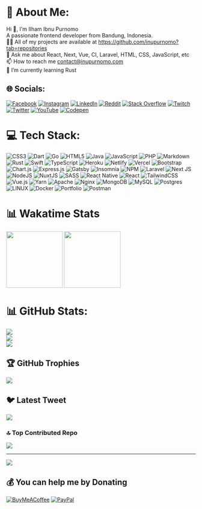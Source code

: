 # 💫 About Me:
Hi 👋, I'm Ilham Ibnu Purnomo<br>A passionate frontend developer from Bandung, Indonesia.<br>👨‍💻 All of my projects are available at https://github.com/inupurnomo?tab=repositories<br>💬 Ask me about React, Next, Vue, CI, Laravel, HTML, CSS, JavaScript, etc<br>📫 How to reach me contact@inupurnomo.com<br>🌱 I’m currently learning Rust


## 🌐 Socials:
[![Facebook](https://img.shields.io/badge/Facebook-%231877F2.svg?logo=Facebook&logoColor=white)](https://facebook.com/inupurnomo) [![Instagram](https://img.shields.io/badge/Instagram-%23E4405F.svg?logo=Instagram&logoColor=white)](https://instagram.com/inupurnomo) [![LinkedIn](https://img.shields.io/badge/LinkedIn-%230077B5.svg?logo=linkedin&logoColor=white)](https://linkedin.com/in/inupurnomo) [![Reddit](https://img.shields.io/badge/Reddit-%23FF4500.svg?logo=Reddit&logoColor=white)](https://reddit.com/user/inupurnomo) [![Stack Overflow](https://img.shields.io/badge/-Stackoverflow-FE7A16?logo=stack-overflow&logoColor=white)](https://stackoverflow.com/users/12227350) [![Twitch](https://img.shields.io/badge/Twitch-%239146FF.svg?logo=Twitch&logoColor=white)](https://twitch.tv/inupurnomo) [![Twitter](https://img.shields.io/badge/Twitter-%231DA1F2.svg?logo=Twitter&logoColor=white)](https://twitter.com/inupurnomo) [![YouTube](https://img.shields.io/badge/YouTube-%23FF0000.svg?logo=YouTube&logoColor=white)](https://youtube.com/@inupurnomo) [![Codepen](https://img.shields.io/badge/Codepen-000000?style=for-the-badge&logo=codepen&logoColor=white)](https://codepen.io/inupurnomo) 

# 💻 Tech Stack:
![CSS3](https://img.shields.io/badge/css3-%231572B6.svg?style=flat&logo=css3&logoColor=white) ![Dart](https://img.shields.io/badge/dart-%230175C2.svg?style=flat&logo=dart&logoColor=white) ![Go](https://img.shields.io/badge/go-%2300ADD8.svg?style=flat&logo=go&logoColor=white) ![HTML5](https://img.shields.io/badge/html5-%23E34F26.svg?style=flat&logo=html5&logoColor=white) ![Java](https://img.shields.io/badge/java-%23ED8B00.svg?style=flat&logo=java&logoColor=white) ![JavaScript](https://img.shields.io/badge/javascript-%23323330.svg?style=flat&logo=javascript&logoColor=%23F7DF1E) ![PHP](https://img.shields.io/badge/php-%23777BB4.svg?style=flat&logo=php&logoColor=white) ![Markdown](https://img.shields.io/badge/markdown-%23000000.svg?style=flat&logo=markdown&logoColor=white) ![Rust](https://img.shields.io/badge/rust-%23000000.svg?style=flat&logo=rust&logoColor=white) ![Swift](https://img.shields.io/badge/swift-F54A2A?style=flat&logo=swift&logoColor=white) ![TypeScript](https://img.shields.io/badge/typescript-%23007ACC.svg?style=flat&logo=typescript&logoColor=white) ![Heroku](https://img.shields.io/badge/heroku-%23430098.svg?style=flat&logo=heroku&logoColor=white) ![Netlify](https://img.shields.io/badge/netlify-%23000000.svg?style=flat&logo=netlify&logoColor=#00C7B7) ![Vercel](https://img.shields.io/badge/vercel-%23000000.svg?style=flat&logo=vercel&logoColor=white) ![Bootstrap](https://img.shields.io/badge/bootstrap-%23563D7C.svg?style=flat&logo=bootstrap&logoColor=white) ![Chart.js](https://img.shields.io/badge/chart.js-F5788D.svg?style=flat&logo=chart.js&logoColor=white) ![Express.js](https://img.shields.io/badge/express.js-%23404d59.svg?style=flat&logo=express&logoColor=%2361DAFB) ![Gatsby](https://img.shields.io/badge/Gatsby-%23663399.svg?style=flat&logo=gatsby&logoColor=white) ![Insomnia](https://img.shields.io/badge/Insomnia-black?style=flat&logo=insomnia&logoColor=5849BE) ![NPM](https://img.shields.io/badge/NPM-%23000000.svg?style=flat&logo=npm&logoColor=white) ![Laravel](https://img.shields.io/badge/laravel-%23FF2D20.svg?style=flat&logo=laravel&logoColor=white) ![Next JS](https://img.shields.io/badge/Next-black?style=flat&logo=next.js&logoColor=white) ![NodeJS](https://img.shields.io/badge/node.js-6DA55F?style=flat&logo=node.js&logoColor=white) ![NuxtJS](https://img.shields.io/badge/Nuxt-black?style=flat&logo=nuxt.js&logoColor=white) ![SASS](https://img.shields.io/badge/SASS-hotpink.svg?style=flat&logo=SASS&logoColor=white) ![React Native](https://img.shields.io/badge/react_native-%2320232a.svg?style=flat&logo=react&logoColor=%2361DAFB) ![React](https://img.shields.io/badge/react-%2320232a.svg?style=flat&logo=react&logoColor=%2361DAFB) ![TailwindCSS](https://img.shields.io/badge/tailwindcss-%2338B2AC.svg?style=flat&logo=tailwind-css&logoColor=white) ![Vue.js](https://img.shields.io/badge/vuejs-%2335495e.svg?style=flat&logo=vuedotjs&logoColor=%234FC08D) ![Yarn](https://img.shields.io/badge/yarn-%232C8EBB.svg?style=flat&logo=yarn&logoColor=white) ![Apache](https://img.shields.io/badge/apache-%23D42029.svg?style=flat&logo=apache&logoColor=white) ![Nginx](https://img.shields.io/badge/nginx-%23009639.svg?style=flat&logo=nginx&logoColor=white) ![MongoDB](https://img.shields.io/badge/MongoDB-%234ea94b.svg?style=flat&logo=mongodb&logoColor=white) ![MySQL](https://img.shields.io/badge/mysql-%2300f.svg?style=flat&logo=mysql&logoColor=white) ![Postgres](https://img.shields.io/badge/postgres-%23316192.svg?style=flat&logo=postgresql&logoColor=white) ![LINUX](https://img.shields.io/badge/Linux-FCC624?style=flat&logo=linux&logoColor=black) ![Docker](https://img.shields.io/badge/docker-%230db7ed.svg?style=flat&logo=docker&logoColor=white) ![Portfolio](https://img.shields.io/badge/Portfolio-%23000000.svg?style=flat&logo=firefox&logoColor=#FF7139) ![Postman](https://img.shields.io/badge/Postman-FF6C37?style=flat&logo=postman&logoColor=white)
# 📊 Wakatime Stats
<span><img height="150"  src="https://github-readme-stats.vercel.app/api/top-langs/?username=aulianza&layout=compact&hide=php&langs_count=6" /></span>
<span><a href="https://wakatime.com/@aulianza"><img height="150" src="https://github-readme-stats.vercel.app/api/wakatime?username=aulianza&layout=compact&langs_count=6" /></a></span>

# 📊 GitHub Stats:
![](https://github-readme-stats.vercel.app/api?username=inupurnomo&theme=dark&hide_border=false&include_all_commits=true&count_private=true)<br/>
![](https://github-readme-streak-stats.herokuapp.com/?user=inupurnomo&theme=dark&hide_border=false)<br/>
![](https://github-readme-stats.vercel.app/api/top-langs/?username=inupurnomo&theme=dark&hide_border=false&include_all_commits=true&count_private=true&layout=compact)

## 🏆 GitHub Trophies
![](https://github-profile-trophy.vercel.app/?username=inupurnomo&theme=onedark&no-frame=false&no-bg=true&margin-w=4)

## 🐦 Latest Tweet
[![](https://gtce.itsvg.in/api?username=inupurnomo)](https://github.com/VishwaGauravIn/github-twitter-card-embed)

### 🔝 Top Contributed Repo
![](https://github-contributor-stats.vercel.app/api?username=inupurnomo&limit=5&theme=dark&combine_all_yearly_contributions=true)

---
[![](https://visitcount.itsvg.in/api?id=inupurnomo&icon=8&color=6)](https://visitcount.itsvg.in)

  ## 💰 You can help me by Donating
  [![BuyMeACoffee](https://img.shields.io/badge/Buy%20Me%20a%20Coffee-ffdd00?style=for-the-badge&logo=buy-me-a-coffee&logoColor=black)](https://buymeacoffee.com/inupurnomo) [![PayPal](https://img.shields.io/badge/PayPal-00457C?style=for-the-badge&logo=paypal&logoColor=white)](https://paypal.me/inupurnomo) 

  
<!-- Proudly created with GPRM ( https://gprm.itsvg.in ) -->
